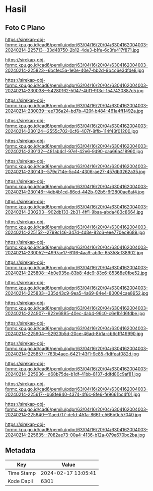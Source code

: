 # Hasil

## Foto C Plano

https://sirekap-obj-formc.kpu.go.id/cad6/pemilu/pdpr/63/04/16/20/04/6304162004003-20240214-225713--33d48750-2b12-4de3-b1fe-6c3fe417f871.jpg

https://sirekap-obj-formc.kpu.go.id/cad6/pemilu/pdpr/63/04/16/20/04/6304162004003-20240214-225823--6bcfec5a-1e0e-40e7-bb2d-9b4c6e3dfde8.jpg

https://sirekap-obj-formc.kpu.go.id/cad6/pemilu/pdpr/63/04/16/20/04/6304162004003-20240214-230038--54280162-5047-4b11-9f3d-1547420887c5.jpg

https://sirekap-obj-formc.kpu.go.id/cad6/pemilu/pdpr/63/04/16/20/04/6304162004003-20240214-230039--ee736a24-bd7b-420f-b484-461a4ff1492a.jpg

https://sirekap-obj-formc.kpu.go.id/cad6/pemilu/pdpr/63/04/16/20/04/6304162004003-20240214-230124--2555c702-0cf6-407f-8ffb-114f43f01200.jpg

https://sirekap-obj-formc.kpu.go.id/cad6/pemilu/pdpr/63/04/16/20/04/6304162004003-20240214-230132--481ab4c1-97e1-42e6-9d90-caa66a418960.jpg

https://sirekap-obj-formc.kpu.go.id/cad6/pemilu/pdpr/63/04/16/20/04/6304162004003-20240214-230143--579c714e-5c44-4306-ae27-457db3262a35.jpg

https://sirekap-obj-formc.kpu.go.id/cad6/pemilu/pdpr/63/04/16/20/04/6304162004003-20240214-230146--4db4b1cd-86cd-442b-92b5-6f2800ae6af4.jpg

https://sirekap-obj-formc.kpu.go.id/cad6/pemilu/pdpr/63/04/16/20/04/6304162004003-20240214-230203--902db133-2b31-4ff1-9baa-abda483c8664.jpg

https://sirekap-obj-formc.kpu.go.id/cad6/pemilu/pdpr/63/04/16/20/04/6304162004003-20240214-225152--2799c146-347d-4d3e-82c6-eee770ec9689.jpg

https://sirekap-obj-formc.kpu.go.id/cad6/pemilu/pdpr/63/04/16/20/04/6304162004003-20240214-230052--4997ae17-61f6-4aa9-ab3e-65358ef38902.jpg

https://sirekap-obj-formc.kpu.go.id/cad6/pemilu/pdpr/63/04/16/20/04/6304162004003-20240214-225808--4b0e935e-83b8-4dc9-83c6-85368e0fbe52.jpg

https://sirekap-obj-formc.kpu.go.id/cad6/pemilu/pdpr/63/04/16/20/04/6304162004003-20240214-225833--335d43c9-9ea5-4a69-84e4-80004cae8952.jpg

https://sirekap-obj-formc.kpu.go.id/cad6/pemilu/pdpr/63/04/16/20/04/6304162004003-20240214-224907--922e6895-40ec-4ab4-96c0-c6e1b1d6fdbe.jpg

https://sirekap-obj-formc.kpu.go.id/cad6/pemilu/pdpr/63/04/16/20/04/6304162004003-20240214-225904--52923b5d-20ce-46ad-8b1a-cb6cfff49990.jpg

https://sirekap-obj-formc.kpu.go.id/cad6/pemilu/pdpr/63/04/16/20/04/6304162004003-20240214-225857--763b4aec-6421-43f1-9c85-ffdffeaf082d.jpg

https://sirekap-obj-formc.kpu.go.id/cad6/pemilu/pdpr/63/04/16/20/04/6304162004003-20240214-225936--d68b75de-b1df-41bb-8137-ddfd80c9af81.jpg

https://sirekap-obj-formc.kpu.go.id/cad6/pemilu/pdpr/63/04/16/20/04/6304162004003-20240214-225617--b68fe940-4374-4f6c-8fe6-fe9661bc4f01.jpg

https://sirekap-obj-formc.kpu.go.id/cad6/pemilu/pdpr/63/04/16/20/04/6304162004003-20240214-225640--11aed7f7-defd-451a-866f-c566b0c57040.jpg

https://sirekap-obj-formc.kpu.go.id/cad6/pemilu/pdpr/63/04/16/20/04/6304162004003-20240214-225635--7082ae73-00a4-4136-b12a-079e670bc2ba.jpg


## Metadata

| Key        | Value               |
| ---------- | ------------------- |
| Time Stamp | 2024-02-17 13:05:41 |
| Kode Dapil | 6301                |




